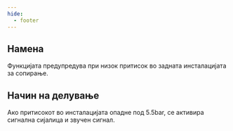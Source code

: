```yaml
---
hide:
  - footer
---
```


## Намена

Функцијата предупредува при низок притисок во задната инсталацијата за сопирање.

## Начин на делување

Ако притисокот во инсталацијата опадне под 5.5bar, се активира сигнална сијалица и звучен сигнал.